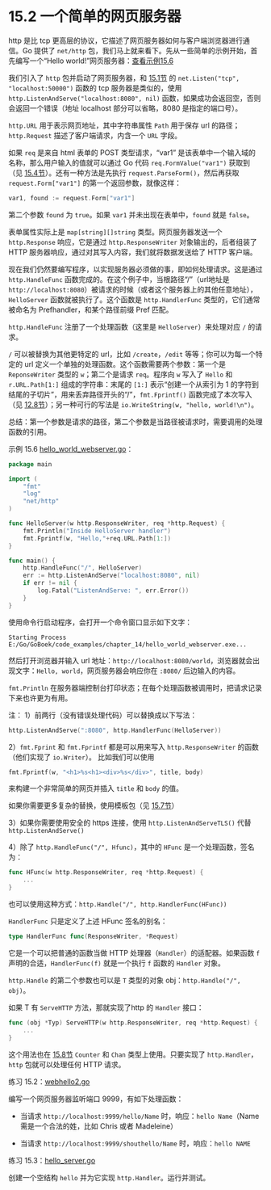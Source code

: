 # 15.2 一个简单的网页服务器

http 是比 tcp 更高层的协议，它描述了网页服务器如何与客户端浏览器进行通信。Go 提供了 `net/http` 包，我们马上就来看下。先从一些简单的示例开始，首先编写一个“Hello world!”网页服务器：[查看示例15.6](examples/chapter_15/hello_world_webserver.go)

我们引入了 `http` 包并启动了网页服务器，和 [15.1节](15.1.md) 的 `net.Listen("tcp", "localhost:50000")` 函数的 tcp 服务器是类似的，使用 `http.ListenAndServe("localhost:8080", nil)` 函数，如果成功会返回空，否则会返回一个错误（地址 localhost 部分可以省略，8080 是指定的端口号）。

`http.URL` 用于表示网页地址，其中字符串属性 `Path` 用于保存 url 的路径；`http.Request` 描述了客户端请求，内含一个 `URL` 字段。

如果 `req` 是来自 html 表单的 POST 类型请求，“var1” 是该表单中一个输入域的名称，那么用户输入的值就可以通过 Go 代码 `req.FormValue("var1")` 获取到（见 [15.4节](15.4.md)）。还有一种方法是先执行 `request.ParseForm()`，然后再获取 `request.Form["var1"]` 的第一个返回参数，就像这样：
```go
var1, found := request.Form["var1"]
```
第二个参数 `found` 为 `true`。如果 `var1` 并未出现在表单中，`found` 就是 `false`。

表单属性实际上是 `map[string][]string` 类型。网页服务器发送一个 `http.Response` 响应，它是通过 `http.ResponseWriter` 对象输出的，后者组装了 HTTP 服务器响应，通过对其写入内容，我们就将数据发送给了 HTTP 客户端。

现在我们仍然要编写程序，以实现服务器必须做的事，即如何处理请求。这是通过 `http.HandleFunc` 函数完成的。在这个例子中，当根路径“/”（url地址是 `http://localhost:8080`）被请求的时候（或者这个服务器上的其他任意地址），`HelloServer` 函数就被执行了。这个函数是 `http.HandlerFunc` 类型的，它们通常被命名为 Prefhandler，和某个路径前缀 Pref 匹配。

`http.HandleFunc` 注册了一个处理函数（这里是 `HelloServer`）来处理对应 `/` 的请求。

`/` 可以被替换为其他更特定的 url，比如 `/create`，`/edit` 等等；你可以为每一个特定的 url 定义一个单独的处理函数。这个函数需要两个参数：第一个是 `ReponseWriter` 类型的 `w`；第二个是请求 `req`。程序向 `w` 写入了 `Hello` 和 `r.URL.Path[1:]` 组成的字符串：末尾的 `[1:]` 表示“创建一个从索引为 1 的字符到结尾的子切片”，用来丢弃路径开头的“/”，`fmt.Fprintf()` 函数完成了本次写入（见 [12.8节](12.8.md)）；另一种可行的写法是 `io.WriteString(w, "hello, world!\n")`。

总结：第一个参数是请求的路径，第二个参数是当路径被请求时，需要调用的处理函数的引用。

示例 15.6 [hello_world_webserver.go](examples/chapter_15/hello_world_webserver.go)：

```go
package main

import (
	"fmt"
	"log"
	"net/http"
)

func HelloServer(w http.ResponseWriter, req *http.Request) {
	fmt.Println("Inside HelloServer handler")
	fmt.Fprintf(w, "Hello,"+req.URL.Path[1:])
}

func main() {
	http.HandleFunc("/", HelloServer)
	err := http.ListenAndServe("localhost:8080", nil)
	if err != nil {
		log.Fatal("ListenAndServe: ", err.Error())
	}
}
```
使用命令行启动程序，会打开一个命令窗口显示如下文字：
```
Starting Process E:/Go/GoBoek/code_examples/chapter_14/hello_world_webserver.exe...
```

然后打开浏览器并输入 url 地址：`http://localhost:8080/world`，浏览器就会出现文字：`Hello, world`，网页服务器会响应你在 `:8080/` 后边输入的内容。

`fmt.Println` 在服务器端控制台打印状态；在每个处理函数被调用时，把请求记录下来也许更为有用。

注：
1）前两行（没有错误处理代码）可以替换成以下写法：
```go
http.ListenAndServe(":8080", http.HandlerFunc(HelloServer))
```

2）`fmt.Fprint` 和 `fmt.Fprintf` 都是可以用来写入 `http.ResponseWriter` 的函数（他们实现了 `io.Writer`）。
比如我们可以使用
```go
fmt.Fprintf(w, "<h1>%s<h1><div>%s</div>", title, body)
```
来构建一个非常简单的网页并插入 `title` 和 `body` 的值。

如果你需要更多复杂的替换，使用模板包（见 [15.7节](15.7.md)）

3）如果你需要使用安全的 https 连接，使用 `http.ListenAndServeTLS()` 代替 `http.ListenAndServe()`

4）除了 `http.HandleFunc("/", Hfunc)`，其中的 `HFunc` 是一个处理函数，签名为：
```go
func HFunc(w http.ResponseWriter, req *http.Request) {
	...
}
```
也可以使用这种方式：`http.Handle("/", http.HandlerFunc(HFunc))`

`HandlerFunc` 只是定义了上述 HFunc 签名的别名：
```go
type HandlerFunc func(ResponseWriter, *Request)
```

它是一个可以把普通的函数当做 HTTP 处理器（`Handler`）的适配器。如果函数 `f` 声明的合适，`HandlerFunc(f)` 就是一个执行 `f` 函数的 `Handler` 对象。

`http.Handle` 的第二个参数也可以是 `T` 类型的对象 obj：`http.Handle("/", obj)`。

如果 T 有 `ServeHTTP` 方法，那就实现了http 的 `Handler` 接口：
```go
func (obj *Typ) ServeHTTP(w http.ResponseWriter, req *http.Request) {
	...
}
```

这个用法也在 [15.8节](15.8.md) `Counter` 和 `Chan` 类型上使用。只要实现了 `http.Handler`，`http` 包就可以处理任何 HTTP 请求。

练习 15.2：[webhello2.go](exercises/chapter_15/webhello2.go)

编写一个网页服务器监听端口 9999，有如下处理函数：

*	当请求 `http://localhost:9999/hello/Name` 时，响应：`hello Name`（Name 需是一个合法的姓，比如 Chris 或者 Madeleine）

*	当请求 `http://localhost:9999/shouthello/Name` 时，响应：`hello NAME`

练习 15.3：[hello_server.go](exercises/chapter_15/hello_server.go)

创建一个空结构 `hello` 并为它实现 `http.Handler`。运行并测试。

